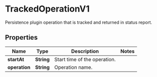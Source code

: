 

# TrackedOperationV1

Persistence plugin operation that is tracked and returned in status report.

## Properties

| Name | Type | Description | Notes |
|------------ | ------------- | ------------- | -------------|
|**startAt** | **String** | Start time of the operation. |  |
|**operation** | **String** | Operation name. |  |



